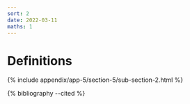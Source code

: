 ```yaml
---
sort: 2
date: 2022-03-11
maths: 1
---
```


# Definitions

{% include appendix/app-5/section-5/sub-section-2.html %}

{% bibliography --cited %}

